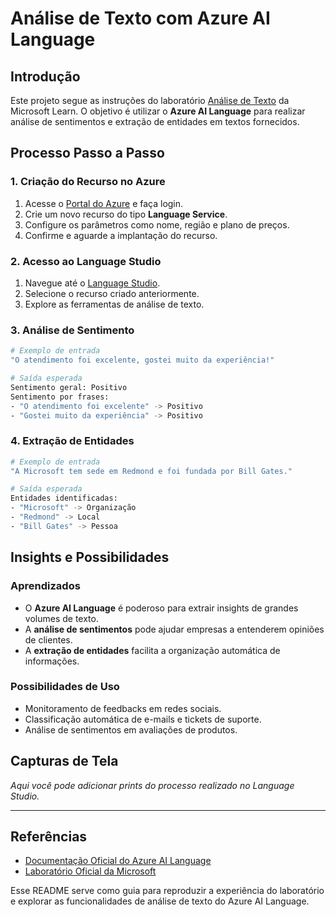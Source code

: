 # Análise de Texto com Azure AI Language

## Introdução

Este projeto segue as instruções do laboratório [Análise de Texto](https://microsoftlearning.github.io/mslearn-ai-fundamentals/Instructions/Labs/06-text-analysis.html) da Microsoft Learn. O objetivo é utilizar o **Azure AI Language** para realizar análise de sentimentos e extração de entidades em textos fornecidos.

## Processo Passo a Passo

### 1. Criação do Recurso no Azure

1. Acesse o [Portal do Azure](https://portal.azure.com) e faça login.
2. Crie um novo recurso do tipo **Language Service**.
3. Configure os parâmetros como nome, região e plano de preços.
4. Confirme e aguarde a implantação do recurso.

### 2. Acesso ao Language Studio

1. Navegue até o [Language Studio](https://language.cognitive.azure.com).
2. Selecione o recurso criado anteriormente.
3. Explore as ferramentas de análise de texto.

### 3. Análise de Sentimento

```bash
# Exemplo de entrada
"O atendimento foi excelente, gostei muito da experiência!"

# Saída esperada
Sentimento geral: Positivo
Sentimento por frases:
- "O atendimento foi excelente" -> Positivo
- "Gostei muito da experiência" -> Positivo
```

### 4. Extração de Entidades

```bash
# Exemplo de entrada
"A Microsoft tem sede em Redmond e foi fundada por Bill Gates."

# Saída esperada
Entidades identificadas:
- "Microsoft" -> Organização
- "Redmond" -> Local
- "Bill Gates" -> Pessoa
```

## Insights e Possibilidades

### Aprendizados

- O **Azure AI Language** é poderoso para extrair insights de grandes volumes de texto.
- A **análise de sentimentos** pode ajudar empresas a entenderem opiniões de clientes.
- A **extração de entidades** facilita a organização automática de informações.

### Possibilidades de Uso

- Monitoramento de feedbacks em redes sociais.
- Classificação automática de e-mails e tickets de suporte.
- Análise de sentimentos em avaliações de produtos.

## Capturas de Tela

_Aqui você pode adicionar prints do processo realizado no Language Studio._

---

## Referências

- [Documentação Oficial do Azure AI Language](https://learn.microsoft.com/azure/cognitive-services/language-service/overview)
- [Laboratório Oficial da Microsoft](https://microsoftlearning.github.io/mslearn-ai-fundamentals/Instructions/Labs/06-text-analysis.html)

Esse README serve como guia para reproduzir a experiência do laboratório e explorar as funcionalidades de análise de texto do Azure AI Language.

